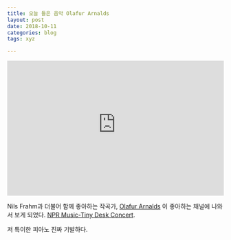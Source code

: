 ```yaml
---
title: 오늘 들은 음악 Olafur Arnalds
layout: post
date: 2018-10-11
categories: blog
tags: xyz

---
```

<iframe width="100%" max-width="560" height="315" src="https://www.youtube-nocookie.com/embed/TpO_8tk6yNQ?rel=0" frameborder="0" allow="autoplay; encrypted-media" allowfullscreen></iframe>



Nils Frahm과 더불어 함께 좋아하는 작곡가, [Olafur Arnalds](https://en.wikipedia.org/wiki/%C3%93lafur_Arnalds) 이 좋아하는 채널에 나와서 보게 되었다. [NPR Music-Tiny Desk Concert](https://www.youtube.com/user/nprmusic).

저 특이한 피아노 진짜 기발하다.
